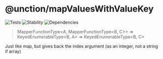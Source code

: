 # @unction/mapValuesWithValueKey

![Tests][BADGE_TRAVIS]
![Stability][BADGE_STABILITY]
![Dependencies][BADGE_DEPENDENCY]

> MapperFunctionType<A, MapperFunctionType<B, C>> =>
>   KeyedEnumerableType<B, A> =>
>     KeyedEnumerableType<B, C>

Just like map, but gives back the index argument (as an integer, not a string if array)

[BADGE_TRAVIS]: https://img.shields.io/travis/unctionjs/mapValuesWithValueKey.svg?maxAge=2592000&style=flat-square
[BADGE_STABILITY]: https://img.shields.io/badge/stability-strong-green.svg?maxAge=2592000&style=flat-square
[BADGE_DEPENDENCY]: https://img.shields.io/david/unctionjs/mapValuesWithValueKey.svg?maxAge=2592000&style=flat-square
